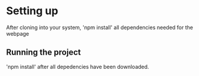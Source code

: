 # Setting up

After cloning into your system, 'npm install' all dependencies needed for the webpage

## Running the project

'npm install' after all depedencies have been downloaded.
